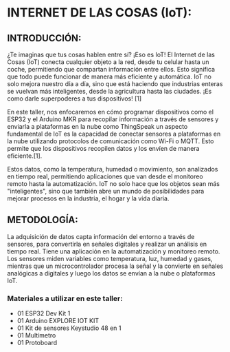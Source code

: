 # INTERNET DE LAS COSAS (IoT):
## INTRODUCCIÓN: 
¿Te imaginas que tus cosas hablen entre sí? ¡Eso es IoT!
El Internet de las Cosas (IoT) conecta cualquier objeto a la red, desde tu celular hasta un coche, permitiendo que compartan información entre ellos. Esto significa que todo puede funcionar de manera más eficiente y automática. IoT no solo mejora nuestro día a día, sino que está haciendo que industrias enteras se vuelvan más inteligentes, desde la agricultura hasta las ciudades. ¡Es como darle superpoderes a tus dispositivos! [1]

En este taller, nos enfocaremos en cómo programar dispositivos como el ESP32 y el Arduino MKR para recopilar información a través de sensores y enviarla a plataformas en la nube como ThingSpeak un aspecto fundamental de IoT es la capacidad de conectar sensores a plataformas en la nube utilizando protocolos de comunicación como Wi-Fi o MQTT. Esto permite que los dispositivos recopilen datos y los envíen de manera eficiente.[1]. 

Estos datos, como la temperatura, humedad o movimiento, son analizados en tiempo real, permitiendo aplicaciones que van desde el monitoreo remoto hasta la automatización. IoT no solo hace que los objetos sean más "inteligentes", sino que también abre un mundo de posibilidades para mejorar procesos en la industria, el hogar y la vida diaria. 


## METODOLOGÍA:
La adquisición de datos capta información del entorno a través de sensores, para convertirla en señales digitales y realizar un análisis en tiempo real. Tiene una aplicación en la  automatización y monitoreo remoto. Los sensores miden variables como temperatura, luz, humedad y gases, mientras que un microcontrolador procesa la señal y la convierte en  señales analógicas a digitales y luego los datos se envían a la nube o plataformas IoT.

### Materiales a utilizar en este taller:
- 01 ESP32 Dev Kit 1
- 01 Arduino EXPLORE IOT KIT 
- 01 Kit de sensores Keystudio 48 en 1
- 01 Multímetro 
- 01 Protoboard
